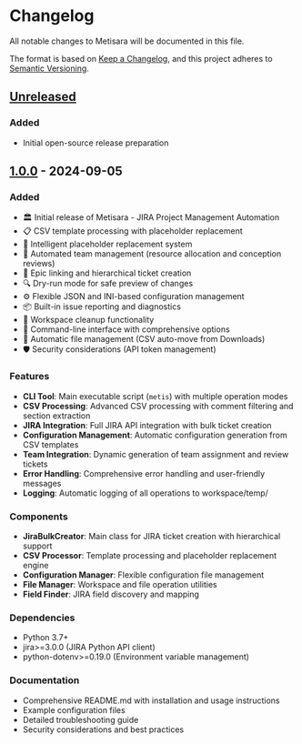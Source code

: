 # Changelog

All notable changes to Metisara will be documented in this file.

The format is based on [Keep a Changelog](https://keepachangelog.com/en/1.0.0/),
and this project adheres to [Semantic Versioning](https://semver.org/spec/v2.0.0.html).

## [Unreleased]

### Added
- Initial open-source release preparation

## [1.0.0] - 2024-09-05

### Added
- 🏛️ Initial release of Metisara - JIRA Project Management Automation
- 📋 CSV template processing with placeholder replacement
- 🎯 Intelligent placeholder replacement system
- 👥 Automated team management (resource allocation and conception reviews)
- 🔄 Epic linking and hierarchical ticket creation
- 🔍 Dry-run mode for safe preview of changes
- ⚙️ Flexible JSON and INI-based configuration management
- 📦 Built-in issue reporting and diagnostics
- 🧹 Workspace cleanup functionality
- 🔧 Command-line interface with comprehensive options
- 📁 Automatic file management (CSV auto-move from Downloads)
- 🛡️ Security considerations (API token management)

### Features
- **CLI Tool**: Main executable script (`metis`) with multiple operation modes
- **CSV Processing**: Advanced CSV processing with comment filtering and section extraction
- **JIRA Integration**: Full JIRA API integration with bulk ticket creation
- **Configuration Management**: Automatic configuration generation from CSV templates
- **Team Integration**: Dynamic generation of team assignment and review tickets
- **Error Handling**: Comprehensive error handling and user-friendly messages
- **Logging**: Automatic logging of all operations to workspace/temp/

### Components
- **JiraBulkCreator**: Main class for JIRA ticket creation with hierarchical support
- **CSV Processor**: Template processing and placeholder replacement engine
- **Configuration Manager**: Flexible configuration file management
- **File Manager**: Workspace and file operation utilities
- **Field Finder**: JIRA field discovery and mapping

### Dependencies
- Python 3.7+
- jira>=3.0.0 (JIRA Python API client)
- python-dotenv>=0.19.0 (Environment variable management)

### Documentation
- Comprehensive README.md with installation and usage instructions
- Example configuration files
- Detailed troubleshooting guide
- Security considerations and best practices

[Unreleased]: https://github.com/your-org/metisara/compare/v1.0.0...HEAD
[1.0.0]: https://github.com/your-org/metisara/releases/tag/v1.0.0